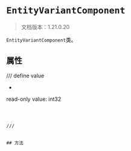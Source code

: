 # `EntityVariantComponent`

> 文档版本：1.21.0.20

`EntityVariantComponent`类。

## 属性

/// define
value

- ```js
read-only value: int32
```



///


## 方法
